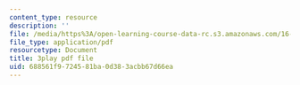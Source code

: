 ```yaml
---
content_type: resource
description: ''
file: /media/https%3A/open-learning-course-data-rc.s3.amazonaws.com/16-660j-introduction-to-lean-six-sigma-methods-january-iap-2012/688561f9724581ba0d383acbb67d66ea_dNvt3SSm9Jc.pdf
file_type: application/pdf
resourcetype: Document
title: 3play pdf file
uid: 688561f9-7245-81ba-0d38-3acbb67d66ea
---
```

